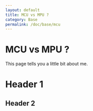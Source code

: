 ```yaml
---
layout: default
title: MCU vs MPU ?
category: Base
permalink: /doc/base/mcu
---
```

# MCU vs MPU ?

This page tells you a little bit about me.

# Header 1
## Header 2
